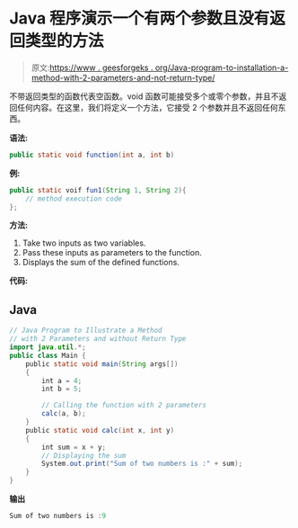 # Java 程序演示一个有两个参数且没有返回类型的方法

> 原文:[https://www . geesforgeks . org/Java-program-to-installation-a-method-with-2-parameters-and-not-return-type/](https://www.geeksforgeeks.org/java-program-to-illustrate-a-method-with-2-parameters-and-without-return-type/)

不带返回类型的函数代表空函数。void 函数可能接受多个或零个参数，并且不返回任何内容。在这里，我们将定义一个方法，它接受 2 个参数并且不返回任何东西。

**语法:**

```java
public static void function(int a, int b)
```

**例:**

```java
public static voif fun1(String 1, String 2){
    // method execution code
};
```

**方法:**

1.  Take two inputs as two variables.
2.  Pass these inputs as parameters to the function.
3.  Displays the sum of the defined functions.

**代码:**

## Java

```java
// Java Program to Illustrate a Method
// with 2 Parameters and without Return Type
import java.util.*;
public class Main {
    public static void main(String args[])
    {
        int a = 4;
        int b = 5;

        // Calling the function with 2 parameters
        calc(a, b);
    }
    public static void calc(int x, int y)
    {
        int sum = x + y;
        // Displaying the sum
        System.out.print("Sum of two numbers is :" + sum);
    }
}
```

**输出**

```java
Sum of two numbers is :9
```